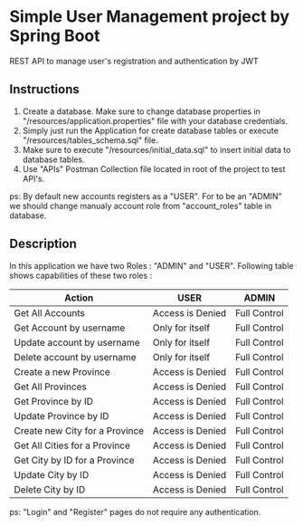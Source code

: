 
# Simple User Management project by Spring Boot

REST API to manage user's registration and authentication by JWT


## Instructions

1. Create a database. Make sure to change database properties in "/resources/application.properties" file with your database credentials.
2. Simply just run the Application for create database tables or execute "/resources/tables_schema.sql" file.
3. Make sure to execute "/resources/initial_data.sql" to insert initial data to database tables.
4. Use "APIs" Postman Collection file located in root of the project to test API's.

ps: By default new accounts registers as a "USER". For to be an "ADMIN" we should change manualy account role from "account_roles" table in database.



## Description

In this application we have two Roles : "ADMIN" and "USER".
Following table shows capabilities of these two roles :

| Action | USER | ADMIN |
| ------ | ------ | ------ |
| Get All Accounts|Access is Denied|Full Control|
| Get Account by username  |Only for itself|Full Control|
| Update account by username | Only for itself |Full Control|
| Delete account by username | Only for itself |Full Control|
| Create a new Province | Access is Denied |Full Control|
| Get All Provinces |Access is Denied |Full Control|
| Get Province by ID | Access is Denied |Full Control|
| Update Province by ID | Access is Denied |Full Control|
| Create new City for a Province  | Access is Denied |Full Control|
| Get All Cities for a Province | Access is Denied |Full Control|
| Get City by ID for a Province | Access is Denied |Full Control|
| Update City by ID | Access is Denied |Full Control|
| Delete City by ID | Access is Denied |Full Control|

ps: "Login" and "Register" pages do not require any authentication.


    